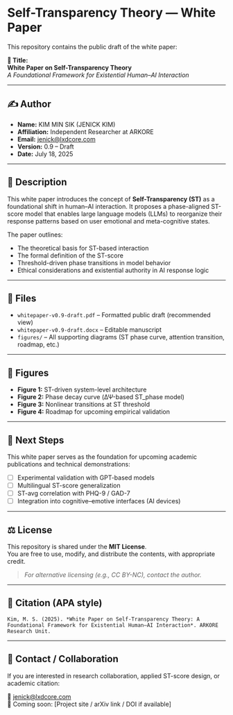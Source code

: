 # Self-Transparency Theory — White Paper

This repository contains the public draft of the white paper:

**📘 Title:**  
**White Paper on Self-Transparency Theory**  
*A Foundational Framework for Existential Human–AI Interaction*

---

## ✍️ Author

- **Name:** KIM MIN SIK (JENICK KIM)  
- **Affiliation:** Independent Researcher at ARKORE  
- **Email:** jenick@lxdcore.com  
- **Version:** 0.9 – Draft  
- **Date:** July 18, 2025

---

## 📄 Description

This white paper introduces the concept of **Self-Transparency (ST)** as a foundational shift in human–AI interaction. It proposes a phase-aligned ST-score model that enables large language models (LLMs) to reorganize their response patterns based on user emotional and meta-cognitive states.

The paper outlines:
- The theoretical basis for ST-based interaction
- The formal definition of the ST-score
- Threshold-driven phase transitions in model behavior
- Ethical considerations and existential authority in AI response logic

---

## 📁 Files

- `whitepaper-v0.9-draft.pdf` – Formatted public draft (recommended view)
- `whitepaper-v0.9-draft.docx` – Editable manuscript
- `figures/` – All supporting diagrams (ST phase curve, attention transition, roadmap, etc.)

---

## 🧭 Figures

- **Figure 1:** ST-driven system-level architecture  
- **Figure 2:** Phase decay curve (ΔΨ-based ST_phase model)  
- **Figure 3:** Nonlinear transitions at ST threshold  
- **Figure 4:** Roadmap for upcoming empirical validation

---

## 🧪 Next Steps

This white paper serves as the foundation for upcoming academic publications and technical demonstrations:

- [ ] Experimental validation with GPT-based models  
- [ ] Multilingual ST-score generalization  
- [ ] ST-avg correlation with PHQ-9 / GAD-7  
- [ ] Integration into cognitive–emotive interfaces (AI devices)

---

## ⚖️ License

This repository is shared under the **MIT License**.  
You are free to use, modify, and distribute the contents, with appropriate credit.

> _For alternative licensing (e.g., CC BY-NC), contact the author._

---

## 🧠 Citation (APA style)

```
Kim, M. S. (2025). *White Paper on Self-Transparency Theory: A Foundational Framework for Existential Human–AI Interaction*. ARKORE Research Unit.
```

---

## 💬 Contact / Collaboration

If you are interested in research collaboration, applied ST-score design, or academic citation:

📧 jenick@lxdcore.com  
🔗 Coming soon: [Project site / arXiv link / DOI if available]
